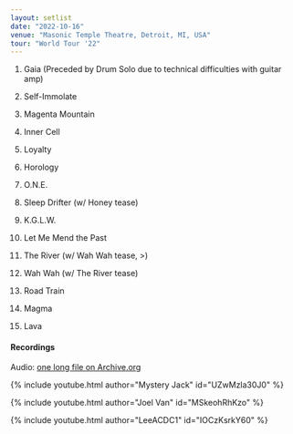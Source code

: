 ```yaml
---
layout: setlist
date: "2022-10-16"
venue: "Masonic Temple Theatre, Detroit, MI, USA"
tour: "World Tour '22"
---
```



 1. Gaia
    (Preceded by Drum Solo due to technical difficulties with guitar
    amp)

 2. Self-Immolate

 3. Magenta Mountain

 4. Inner Cell

 5. Loyalty

 6. Horology

 7. O.N.E.

 8. Sleep Drifter
    (w/ Honey tease)

 9. K.G.L.W.

10. Let Me Mend the Past

11. The River
    (w/ Wah Wah tease, >)

12. Wah Wah
    (w/ The River tease)

13. Road Train

14. Magma

15. Lava


#### Recordings

Audio: [one long file on Archive.org](https://archive.org/details/kglw2022-10-16)

{% include youtube.html author="Mystery Jack" id="UZwMzla30J0" %}

{% include youtube.html author="Joel Van" id="MSkeohRhKzo" %}

{% include youtube.html author="LeeACDC1" id="IOCzKsrkY60" %}
